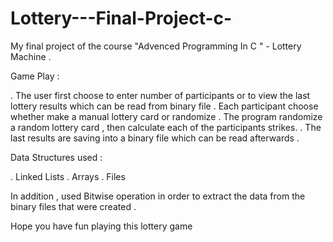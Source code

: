 # Lottery---Final-Project-c-
My final project of the course "Advenced Programming In C " - Lottery Machine .

Game Play :

. The user first choose to enter number of participants or to view the last lottery results which can be read from binary file
. Each participant choose whether make a manual lottery card or randomize
. The program randomize a random lottery card , then calculate each of the participants strikes.
. The last results are saving into a binary file which can be read afterwards .

Data Structures used :

. Linked Lists
. Arrays
. Files

In addition , used Bitwise operation in order to extract the data from the binary files that were created . 

Hope you have fun playing this lottery game 
